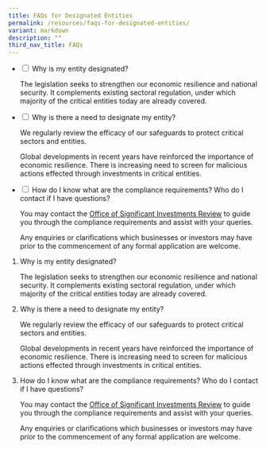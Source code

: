 ```yaml
---
title: FAQs for Designated Entities
permalink: /resources/faqs-for-designated-entities/
variant: markdown
description: ""
third_nav_title: FAQs
---
```

<ul class="jekyllcodex_accordion">
	<li><input type="checkbox" id="accordion1">  
<label for="accordion1">Why is my entity designated?</label><div>
		<p>The legislation seeks to strengthen our economic resilience and national security. It complements existing sectoral regulation, under which majority of the critical entities today are already covered.</p>  
</div></li>
	<li><input type="checkbox" id="accordion2">  
<label for="accordion2">Why is there a need to designate my entity?</label><div>  
<p>We regularly review the efficacy of our safeguards to protect critical sectors and entities.</p>  
		<p>Global developments in recent years have reinforced the importance of economic resilience. There is increasing need to screen for malicious actions effected through investments in critical entities.</p>
</div></li>  
	<li><input type="checkbox" id="accordion3">  
<label for="accordion3">How do I know what are the compliance requirements? Who do I contact if I have questions?</label><div>  
<p>You may contact the <a href="/contact-us/" rel="noopener noreferrer nofollow" target="_blank">Office of Significant Investments Review</a> to guide you through the compliance requirements and assist with your queries.</p>  
		<p>Any enquiries or clarifications which businesses or investors may have prior to the commencement of any formal application are welcome.</p>
</div></li>
	</ul>

<ol data-tight="true" class="tight"><li><p>Why is my entity designated?</p><p>The legislation seeks to strengthen our economic resilience and national security. It complements existing sectoral regulation, under which majority of the critical entities today are already covered.</p><p></p></li><li><p>Why is there a need to designate my entity?</p><p>We regularly review the efficacy of our safeguards to protect critical sectors and entities.</p><p>Global developments in recent years have reinforced the importance of economic resilience. There is increasing need to screen for malicious actions effected through investments in critical entities.</p><p></p></li><li><p>How do I know what are the compliance requirements? Who do I contact if I have questions?</p><p>You may contact the <a href="/contact-us/" rel="noopener noreferrer nofollow" target="_blank">Office of Significant Investments Review</a> to guide you through the compliance requirements and assist with your queries.</p><p>Any enquiries or clarifications which businesses or investors may have prior to the commencement of any formal application are welcome.</p></li></ol><p><br></p>